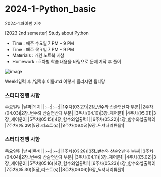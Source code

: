 # 2024-1-Python_basic
2024-1 파이썬 기초

[2023 2nd semester] Study about Python

- Time : 매주 수요일 7 PM ~ 9 PM
- Time : 매주 목요일 7 PM ~ 9 PM
- Materials : 개인 노트북 지참
- Homework : 주차별 학습 내용을 바탕으로 문제 제작 후 풀이

![image](https://github.com/gnbhub/2024-1-Python_basic/assets/137675779/ed340563-8a34-4242-a956-690cfcb44806)

Week1입력 후 /입력후 이름.md
이렇게 올리시면 됩니당

 
### 스터디 진행 사항
수요일팀
|날짜|목차|
|:--:|:--:|
|1주차(03.27)|2장_변수와 산술연산자 부분|
|2주차(04.03)|2장_변수와 산술연산자 부분|
|3주차(04.10)|3장_제어문1|
|4주차(05.01)|3장_제어문2|
|5주차(05.15)|4장_함수와입출력1|
|6주차(05.22)|4장_함수와입출력2|
|7주차(05.29)|5장_리스트(s)|
|8주차(06.05)|6장_딕셔너리튜플1|

### 스터디 진행 사항
목요일팀
|날짜|목차|
|:--:|:--:|
|1주차(03.28)|2장_변수와 산술연산자 부분|
|2주차(04.04)|2장_변수와 산술연산자 부분|
|3주차(04.11)|3장_제어문1|
|4주차(05.02)|3장_제어문2|
|5주차(05.16)|4장_함수와입출력1|
|6주차(05.23)|4장_함수와입출력2|
|7주차(05.30)|5장_리스트(s)|
|8주차(06.06)|6장_딕셔너리튜플1|

